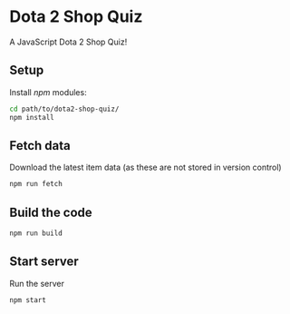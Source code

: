 # Dota 2 Shop Quiz

A JavaScript Dota 2 Shop Quiz!

## Setup

Install *npm* modules:
```bash
cd path/to/dota2-shop-quiz/
npm install
```


## Fetch data

Download the latest item data (as these are not stored in version control)

```bash
npm run fetch
```


## Build the code

```bash
npm run build
```


## Start server

Run the server

```bash
npm start
```
